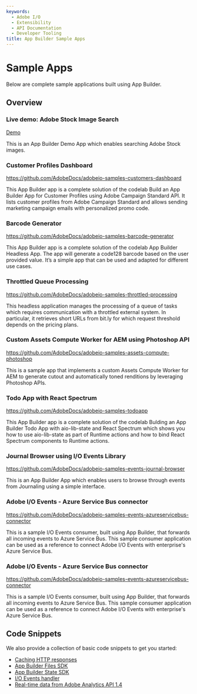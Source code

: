```yaml
---
keywords:
  - Adobe I/O
  - Extensibility
  - API Documentation
  - Developer Tooling
title: App Builder Sample Apps  
---
```


# Sample Apps 

Below are complete sample applications built using App Builder.

## Overview

<DiscoverBlock slots="heading, link, text" width="100%" />

### Live demo: Adobe Stock Image Search 

[Demo](demo.md) 

This is an App Builder Demo App which enables searching Adobe Stock images.



<DiscoverBlock slots="heading, link, text" width="100%" />

### Customer Profiles Dashboard

<https://github.com/AdobeDocs/adobeio-samples-customers-dashboard>

This App Builder app is a complete solution of the codelab Build an App Builder App for Customer Profiles using Adobe Campaign Standard API. It lists customer profiles from Adobe Campaign Standard and allows sending marketing campaign emails with personalized promo code.
 

<DiscoverBlock slots="heading, link, text" width="100%" />

### Barcode Generator

<https://github.com/AdobeDocs/adobeio-samples-barcode-generator>

This App Builder app is a complete solution of the codelab App Builder Headless App. The app will generate a code128 barcode based on the user provided value. It’s a simple app that can be used and adapted for different use cases.


<DiscoverBlock slots="heading, link, text" width="100%" />

### Throttled Queue Processing

<https://github.com/AdobeDocs/adobeio-samples-throttled-processing> 

This headless application manages the processing of a queue of tasks which requires communication with a throttled external system. In particular, it retrieves short URLs from bit.ly for which request threshold depends on the pricing plans.


<DiscoverBlock slots="heading, link, text" width="100%" />

### Custom Assets Compute Worker for AEM using Photoshop API 

<https://github.com/AdobeDocs/adobeio-samples-assets-compute-photoshop>

This is a sample app that implements a custom Assets Compute Worker for AEM to generate cutout and automatically toned renditions by leveraging Photoshop APIs.


<DiscoverBlock slots="heading, link, text" width="100%" />

### Todo App with React Spectrum

<https://github.com/AdobeDocs/adobeio-samples-todoapp>
 
This App Builder app is a complete solution of the codelab Bulding an App Builder Todo App with aio-lib-state and React Spectrum which shows you how to use aio-lib-state as part of Runtime actions and how to bind React Spectrum components to Runtime actions.


<DiscoverBlock slots="heading, link, text" width="100%" />

### Journal Browser using I/O Events Library

<https://github.com/AdobeDocs/adobeio-samples-events-journal-browser> 

This is an App Builder App which enables users to browse through events from Journaling using a simple interface.

### Adobe I/O Events - Azure Service Bus connector

<https://github.com/AdobeDocs/adobeio-samples-events-azureservicebus-connector> 

This is a sample I/O Events consumer, built using App Builder, that forwards all incoming events to Azure Service Bus. This sample consumer application can be used as a reference to connect Adobe I/O Events with enterprise's Azure Service Bus.

<DiscoverBlock slots="heading, link, text" width="100%" />

### Adobe I/O Events - Azure Service Bus connector

<https://github.com/AdobeDocs/adobeio-samples-events-azureservicebus-connector> 

This is a sample I/O Events consumer, built using App Builder, that forwards all incoming events to Azure Service Bus. This sample consumer application can be used as a reference to connect Adobe I/O Events with enterprise's Azure Service Bus.


## Code Snippets

We also provide a collection of basic code snippets to get you started: 

* [Caching HTTP responses](code_snippets/index.md)
* [App Builder Files SDK](code_snippets/files.md)
* [App Builder State SDK](code_snippets/state.md)
* [I/O Events handler](code_snippets/events.md)
* [Real-time data from Adobe Analytics API 1.4](code_snippets/analytics.md)

